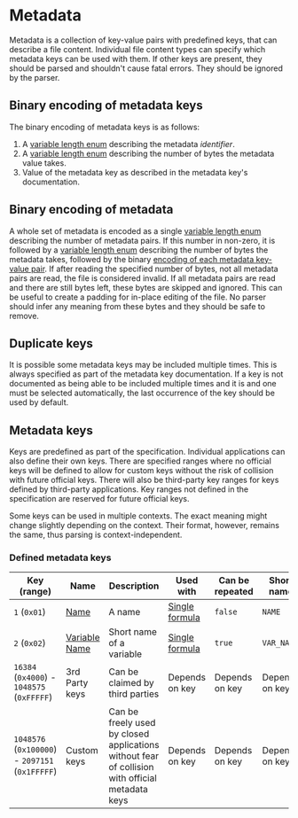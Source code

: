 # Metadata

Metadata is a collection of key-value pairs with predefined keys, that can describe a file content. Individual file content types can specify which metadata keys can be used with them. If other keys are present, they should be parsed and shouldn't cause fatal errors. They should be ignored by the parser.

## Binary encoding of metadata keys

The binary encoding of metadata keys is as follows:
1. A [variable length enum](/binary_types/Variable%20Length%20Enum.md) describing the metadata *identifier*.
2. A [variable length enum](/binary_types/Variable%20Length%20Enum.md) describing the number of bytes the metadata value takes.
3. Value of the metadata key as described in the metadata key's documentation.

## Binary encoding of metadata

A whole set of metadata is encoded as a single [variable length enum](/binary_types/Variable%20Length%20Enum.md) describing the number of metadata pairs. If this number in non-zero, it is followed by a [variable length enum](/binary_types/Variable%20Length%20Enum.md) describing the number of bytes the metadata takes, followed by the binary [encoding of each metadata key-value pair](#binary-encoding-of-metadata-keys). If after reading the specified number of bytes, not all metadata pairs are read, the file is considered invalid. If all metadata pairs are read and there are still bytes left, these bytes are skipped and ignored. This can be useful to create a padding for in-place editing of the file. No parser should infer any meaning from these bytes and they should be safe to remove.

## Duplicate keys

It is possible some metadata keys may be included multiple times. This is always specified as part of the metadata key documentation. If a key is not documented as being able to be included multiple times and it is and one must be selected automatically, the last occurrence of the key should be used by default.

## Metadata keys

Keys are predefined as part of the specification. Individual applications can also define their own keys. There are specified ranges where no official keys will be defined to allow for custom keys without the risk of collision with future official keys. There will also be third-party key ranges for keys defined by third-party applications. Key ranges not defined in the specification are reserved for future official keys.

Some keys can be used in multiple contexts. The exact meaning might change slightly depending on the context. Their format, however, remains the same, thus parsing is context-independent.

### Defined metadata keys

| Key (range)                                     | Name                                       | Description                                                                                     | Used with                                                   | Can be repeated | Short name     |
| ----------------------------------------------- | ------------------------------------------ | ----------------------------------------------------------------------------------------------- | ----------------------------------------------------------- | --------------- | -------------- |
| `1` (`0x01`)                                    | [Name](./keys/Name.md)                     | A name                                                                                          | [Single formula](../file_content_types/Single%20Formula.md) | `false`         | `NAME`         |
| `2` (`0x02`)                                    | [Variable Name](./keys/Variable%20Name.md) | Short name of a variable                                                                        | [Single formula](../file_content_types/Single%20Formula.md) | `true`          | `VAR_NAME`     |
| `16384` (`0x4000`) - `1048575` (`0xFFFFF`)      | 3rd Party keys                             | Can be claimed by third parties                                                                 | Depends on key                                              | Depends on key  | Depends on key |
| `1048576` (`0x100000`) - `2097151` (`0x1FFFFF`) | Custom keys                                | Can be freely used by closed applications without fear of collision with official metadata keys | Depends on key                                              | Depends on key  | Depends on key |